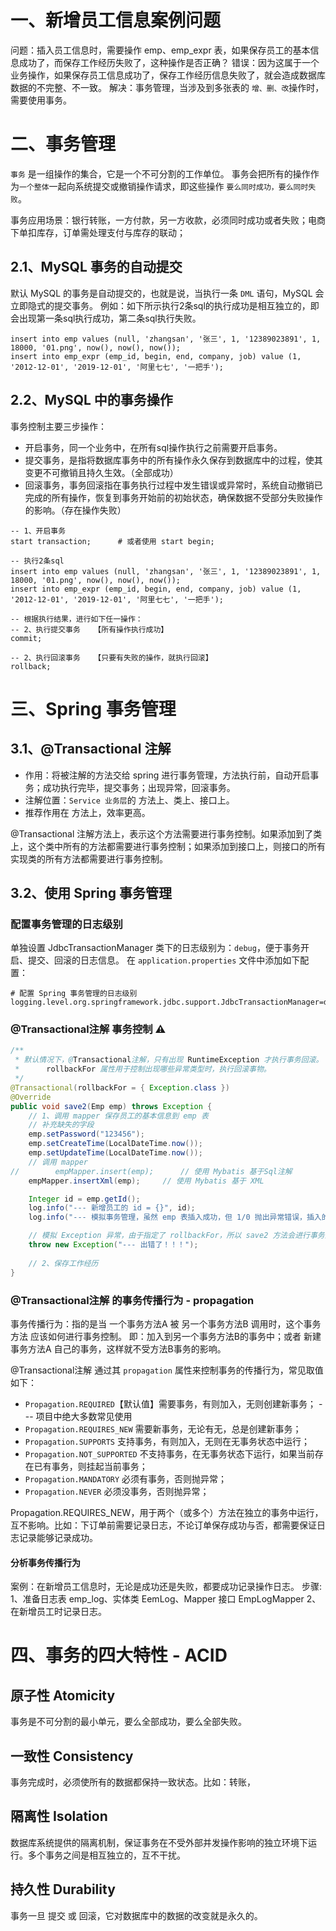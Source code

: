 # 一、新增员工信息案例问题
问题：插入员工信息时，需要操作 emp、emp_expr 表，如果保存员工的基本信息成功了，而保存工作经历失败了，这种操作是否正确？
错误：因为这属于一个业务操作，如果保存员工信息成功了，保存工作经历信息失败了，就会造成数据库数据的不完整、不一致。
解决：事务管理，当涉及到多张表的 `增、删、改`操作时，需要使用事务。


# 二、事务管理
`事务` 是一组操作的集合，它是一个不可分割的工作单位。
事务会把所有的操作作为`一个整体`一起向系统提交或撤销操作请求，即这些操作 `要么同时成功，要么同时失败`。

事务应用场景：银行转账，一方付款，另一方收款，必须同时成功或者失败；电商下单扣库存，订单需处理支付与库存的联动；

## 2.1、MySQL 事务的自动提交
默认 MySQL 的事务是自动提交的，也就是说，当执行一条 `DML` 语句，MySQL 会立即隐式的提交事务。
例如：如下所示执行2条sql的执行成功是相互独立的，即会出现第一条sql执行成功，第二条sql执行失败。
```mysql
insert into emp values (null, 'zhangsan', '张三', 1, '12389023891', 1, 18000, '01.png', now(), now(), now());
insert into emp_expr (emp_id, begin, end, company, job) value (1, '2012-12-01', '2019-12-01', '阿里七七', '一把手');
```

## 2.2、MySQL 中的事务操作
事务控制主要三步操作：
- 开启事务，同一个业务中，在所有sql操作执行之前需要开启事务。
- 提交事务，是指将数据库事务中的所有操作永久保存到数据库中的过程，使其变更不可撤销且持久生效。（全部成功）
- 回滚事务，事务回滚指在事务执行过程中发生错误或异常时，系统自动撤销已完成的所有操作，恢复到事务开始前的初始状态，确保数据不受部分失败操作的影响。（存在操作失败）

```mysql
-- 1、开启事务
start transaction;      # 或者使用 start begin;

-- 执行2条sql
insert into emp values (null, 'zhangsan', '张三', 1, '12389023891', 1, 18000, '01.png', now(), now(), now());
insert into emp_expr (emp_id, begin, end, company, job) value (1, '2012-12-01', '2019-12-01', '阿里七七', '一把手');

-- 根据执行结果，进行如下任一操作：
-- 2、执行提交事务   【所有操作执行成功】                   
commit;             

-- 2、执行回滚事务   【只要有失败的操作，就执行回滚】
rollback;
```


# 三、Spring 事务管理

## 3.1、@Transactional 注解
- 作用：将被注解的方法交给 spring 进行事务管理，方法执行前，自动开启事务；成功执行完毕，提交事务；出现异常，回滚事务。
- 注解位置：`Service 业务层`的 方法上、类上、接口上。
- 推荐作用在 方法上，效率更高。

@Transactional 注解方法上，表示这个方法需要进行事务控制。如果添加到了类上，这个类中所有的方法都需要进行事务控制；如果添加到接口上，则接口的所有实现类的所有方法都需要进行事务控制。


## 3.2、使用 Spring 事务管理

### 配置事务管理的日志级别
单独设置 JdbcTransactionManager 类下的日志级别为：`debug`，便于事务开启、提交、回滚的日志信息。
在 `application.properties` 文件中添加如下配置：
```properties
# 配置 Spring 事务管理的日志级别
logging.level.org.springframework.jdbc.support.JdbcTransactionManager=debug
```

### @Transactional注解 事务控制 ⚠️
```java
/**
 * 默认情况下，@Transactional注解，只有出现 RuntimeException 才执行事务回滚。
 *      rollbackFor 属性用于控制出现哪些异常类型时，执行回滚事物。
 */
@Transactional(rollbackFor = { Exception.class }) 
@Override
public void save2(Emp emp) throws Exception {
    // 1、调用 mapper 保存员工的基本信息到 emp 表
    // 补充缺失的字段
    emp.setPassword("123456");
    emp.setCreateTime(LocalDateTime.now());
    emp.setUpdateTime(LocalDateTime.now());
    // 调用 mapper
//        empMapper.insert(emp);      // 使用 Mybatis 基于Sql注解
    empMapper.insertXml(emp);     // 使用 Mybatis 基于 XML

    Integer id = emp.getId();
    log.info("--- 新增员工的 id = {}", id);
    log.info("--- 模拟事务管理，虽然 emp 表插入成功，但 1/0 抛出异常错误，插入的数据会回滚。");

    // 模拟 Exception 异常，由于指定了 rollbackFor，所以 save2 方法会进行事务回滚。 
    throw new Exception("--- 出错了！！！");
    
    // 2、保存工作经历
}
```

### @Transactional注解 的事务传播行为 - propagation
事务传播行为：指的是当 一个事务方法A 被 另一个事务方法B 调用时，这个事务方法 应该如何进行事务控制。
即：加入到另一个事务方法B的事务中；或者 新建事务方法A 自己的事务，这样就不受方法B事务的影响。

@Transactional注解 通过其 `propagation` 属性来控制事务的传播行为，常见取值如下：
  - `Propagation.REQUIRED`【默认值】需要事务，有则加入，无则创建新事务； --- 项目中绝大多数常见使用
  - `Propagation.REQUIRES_NEW` 需要新事务，无论有无，总是创建新事务；
  - `Propagation.SUPPORTS` 支持事务，有则加入，无则在无事务状态中运行；
  - `Propagation.NOT_SUPPORTED` 不支持事务，在无事务状态下运行，如果当前存在已有事务，则挂起当前事务；
  - `Propagation.MANDATORY` 必须有事务，否则抛异常；
  - `Propagation.NEVER` 必须没事务，否则抛异常；

Propagation.REQUIRES_NEW，用于两个（或多个）方法在独立的事务中运行，互不影响。比如：下订单前需要记录日志，不论订单保存成功与否，都需要保证日志记录能够记录成功。

#### 分析事务传播行为 
案例：在新增员工信息时，无论是成功还是失败，都要成功记录操作日志。
步骤:
1、准备日志表 emp_log、实体类 EemLog、Mapper 接口 EmpLogMapper
2、在新增员工时记录日志。



# 四、事务的四大特性 - ACID

## 原子性 Atomicity
事务是不可分割的最小单元，要么全部成功，要么全部失败。

## 一致性 Consistency
事务完成时，必须使所有的数据都保持一致状态。比如：转账，

## 隔离性 Isolation
数据库系统提供的隔离机制，保证事务在不受外部并发操作影响的独立环境下运行。多个事务之间是相互独立的，互不干扰。

## 持久性 Durability
事务一旦 提交 或 回滚，它对数据库中的数据的改变就是永久的。